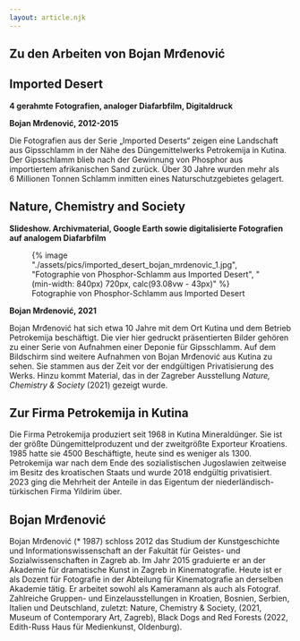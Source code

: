 ```yaml
---
layout: article.njk
---
```


## Zu den Arbeiten von Bojan Mrđenović

## Imported Desert

**4 gerahmte Fotografien, analoger Diafarbfilm, Digitaldruck**

**Bojan Mrđenović, 2012-2015**

Die Fotografien aus der Serie „Imported Deserts“ zeigen eine Landschaft aus Gipsschlamm in der Nähe des Düngemittelwerks Petrokemija in Kutina. Der Gipsschlamm blieb nach der Gewinnung von Phosphor aus importiertem afrikanischen Sand zurück. Über 30 Jahre wurden mehr als 6&nbsp;Millionen Tonnen Schlamm inmitten eines Naturschutzgebietes gelagert.

## Nature, Chemistry and Society

**Slideshow. Archivmaterial, Google Earth sowie digitalisierte Fotografien auf analogem Diafarbfilm**

 <figure>
  {% image "./assets/pics/imported_desert_bojan_mrdenovic_1.jpg", "Fotographie von Phosphor-Schlamm aus Imported Desert", "(min-width: 840px) 720px, calc(93.08vw - 43px)" %}
  <figcaption>Fotographie von Phosphor-Schlamm aus Imported Desert</figcaption>
</figure>

**Bojan Mrđenović, 2021**

Bojan Mrđenović hat sich etwa 10 Jahre mit dem Ort Kutina und dem Betrieb Petrokemija beschäftigt. Die vier hier gedruckt präsentierten Bilder gehören zu einer Serie von Aufnahmen einer Deponie für Gipsschlamm. Auf dem Bildschirm sind weitere Aufnahmen von Bojan Mrđenović aus Kutina zu sehen. Sie stammen aus der Zeit vor der endgültigen Privatisierung des Werks. Hinzu kommt Material, das in der Zagreber Ausstellung _Nature, Chemistry & Society_ (2021) gezeigt wurde.

## Zur Firma Petrokemija in Kutina

Die Firma Petrokemija produziert seit 1968 in Kutina Mineraldünger. Sie ist der größte Düngemittelproduzent und der zweitgrößte Exporteur Kroatiens. 1985 hatte sie 4500 Beschäftigte, heute sind es weniger als 1300. Petrokemija war nach dem Ende des sozialistischen Jugoslawien zeitweise im Besitz des kroatischen Staats und wurde 2018 endgültig privatisiert. 2023 ging die Mehrheit der Anteile in das Eigentum der niederländisch-türkischen Firma Yildirim über.

## Bojan Mrđenović

Bojan Mrđenović (\* 1987) schloss 2012 das Studium der Kunstgeschichte und Informationswissenschaft an der Fakultät für Geistes- und Sozialwissenschaften in Zagreb ab. Im Jahr 2015 graduierte er an der Akademie für dramatische Kunst in Zagreb in Kinematografie. Heute ist er als Dozent für Fotografie in der Abteilung für Kinematografie an derselben Akademie tätig. Er arbeitet sowohl als Kameramann als auch als Fotograf. Zahlreiche Gruppen- und Einzelausstellungen in Kroatien, Bosnien, Serbien, Italien und Deutschland, zuletzt: Nature, Chemistry & Society, (2021, Museum of Contemporary Art, Zagreb), Black Dogs and Red Forests (2022, Edith-Russ Haus für Medienkunst, Oldenburg).
